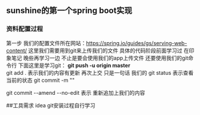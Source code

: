 ## sunshine的第一个spring boot实现

### 资料配置过程
第一步 我们的配置文件所在网站：https://spring.io/guides/gs/serving-web-content/
这里我们需要用到git来上传我们的文件 具体的代码阶段前面学习过 在印象笔记 晚些再学习一边
不止是要会使用我们的app上传文件 还要使用我们的git命令行
下面这里是学习git：
 **git  push -u origin master**  
 git add . 表示我们的内容有更新 再次上交 只是一句话 我们的
 git status 表示查看当前的状态
 git commit -m ""

git commit --amend --no-edit
表示 重新追加上我们的内容

##工具需求
idea git安装过程自行学习